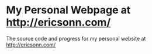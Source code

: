 # My Personal Webpage at http://ericsonn.com/

The source code and progress for my personal website at http://ericsonn.com/
